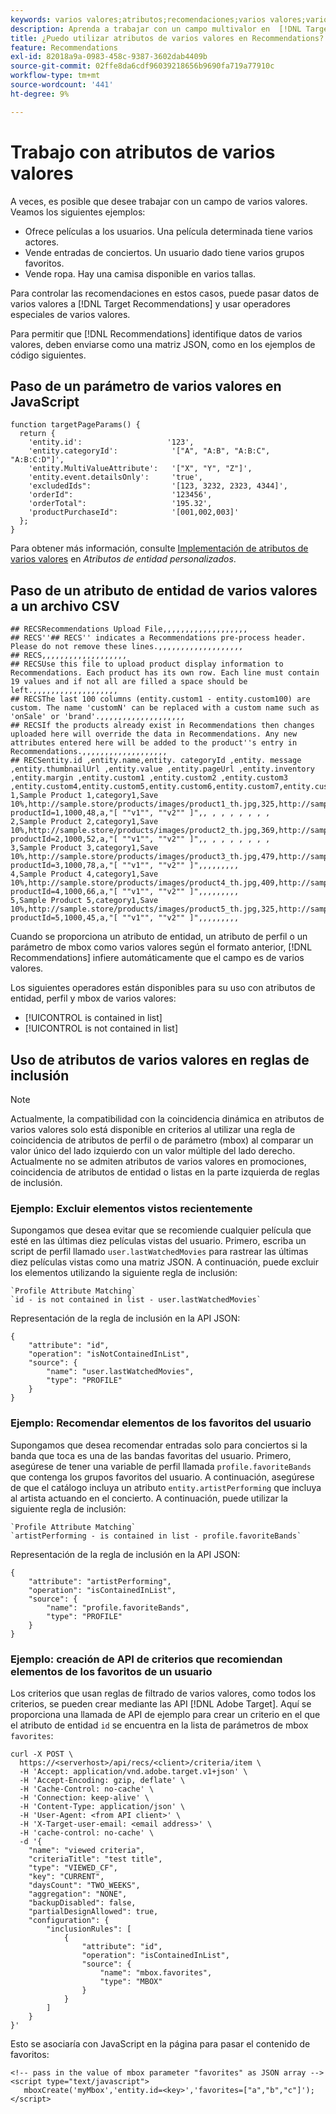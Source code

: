 ```yaml
---
keywords: varios valores;atributos;recomendaciones;varios valores;varios valores;varios valores
description: Aprenda a trabajar con un campo multivalor en  [!DNL Target Recommendations] usando operadores especiales de varios valores.
title: ¿Puedo utilizar atributos de varios valores en Recommendations?
feature: Recommendations
exl-id: 82018a9a-0983-458c-9387-3602dab4409b
source-git-commit: 02ffe8da6cdf96039218656b9690fa719a77910c
workflow-type: tm+mt
source-wordcount: '441'
ht-degree: 9%

---
```


# Trabajo con atributos de varios valores

A veces, es posible que desee trabajar con un campo de varios valores. Veamos los siguientes ejemplos:

* Ofrece películas a los usuarios. Una película determinada tiene varios actores.
* Vende entradas de conciertos. Un usuario dado tiene varios grupos favoritos.
* Vende ropa. Hay una camisa disponible en varios tallas.

Para controlar las recomendaciones en estos casos, puede pasar datos de varios valores a [!DNL Target Recommendations] y usar operadores especiales de varios valores.

Para permitir que [!DNL Recommendations] identifique datos de varios valores, deben enviarse como una matriz JSON, como en los ejemplos de código siguientes.

## Paso de un parámetro de varios valores en JavaScript

```
function targetPageParams() { 
  return { 
    'entity.id':                   '123', 
    'entity.categoryId':            '["A", "A:B", "A:B:C", "A:B:C:D"]',        
    'entity.MultiValueAttribute':   '["X", "Y", "Z"]', 
    'entity.event.detailsOnly':     'true', 
    'excludedIds":                  '[123, 3232, 2323, 4344]', 
    'orderId":                      '123456', 
    'orderTotal":                   '195.32', 
    'productPurchaseId":            '[001,002,003]' 
  }; 
}
```

Para obtener más información, consulte [Implementación de atributos de varios valores](/help/main/c-recommendations/c-products/custom-entity-attributes.md#section_80FEFE49E8AF415D99B739AA3CBA2A14) en *Atributos de entidad personalizados*.

## Paso de un atributo de entidad de varios valores a un archivo CSV

```
## RECSRecommendations Upload File,,,,,,,,,,,,,,,,,,,
## RECS''## RECS'' indicates a Recommendations pre-process header. Please do not remove these lines.,,,,,,,,,,,,,,,,,,,
## RECS,,,,,,,,,,,,,,,,,,,
## RECSUse this file to upload product display information to Recommendations. Each product has its own row. Each line must contain 19 values and if not all are filled a space should be left.,,,,,,,,,,,,,,,,,,,
## RECSThe last 100 columns (entity.custom1 - entity.custom100) are custom. The name 'customN' can be replaced with a custom name such as 'onSale' or 'brand'.,,,,,,,,,,,,,,,,,,,
## RECSIf the products already exist in Recommendations then changes uploaded here will override the data in Recommendations. Any new attributes entered here will be added to the product''s entry in Recommendations.,,,,,,,,,,,,,,,,,,,
## RECSentity.id ,entity.name,entity. categoryId ,entity. message ,entity.thumbnailUrl ,entity.value ,entity.pageUrl ,entity.inventory ,entity.margin ,entity.custom1 ,entity.custom2 ,entity.custom3 ,entity.custom4,entity.custom5,entity.custom6,entity.custom7,entity.custom8,entity.custom9,entity.custom10,
1,Sample Product 1,category1,Save 10%,http://sample.store/products/images/product1_th.jpg,325,http://sample.store/products/product_detail.jsp?productId=1,1000,48,a,"[ ""v1"", ""v2"" ]",, , , , , , , ,
2,Sample Product 2,category1,Save 10%,http://sample.store/products/images/product2_th.jpg,369,http://sample.store/products/product_detail.jsp?productId=2,1000,52,a,"[ ""v1"", ""v2"" ]",, , , , , , , ,
3,Sample Product 3,category1,Save 10%,http://sample.store/products/images/product3_th.jpg,479,http://sample.store/products/product_detail.jsp?productId=3,1000,78,a,"[ ""v1"", ""v2"" ]",,,,,,,,,
4,Sample Product 4,category1,Save 10%,http://sample.store/products/images/product4_th.jpg,409,http://sample.store/products/product_detail.jsp?productId=4,1000,66,a,"[ ""v1"", ""v2"" ]",,,,,,,,,
5,Sample Product 5,category1,Save 10%,http://sample.store/products/images/product5_th.jpg,325,http://sample.store/products/product_detail.jsp?productId=5,1000,45,a,"[ ""v1"", ""v2"" ]",,,,,,,,, 
```

Cuando se proporciona un atributo de entidad, un atributo de perfil o un parámetro de mbox como varios valores según el formato anterior, [!DNL Recommendations] infiere automáticamente que el campo es de varios valores.

Los siguientes operadores están disponibles para su uso con atributos de entidad, perfil y mbox de varios valores:

* [!UICONTROL is contained in list]
* [!UICONTROL is not contained in list]

## Uso de atributos de varios valores en reglas de inclusión

>[!NOTE]
>
>Actualmente, la compatibilidad con la coincidencia dinámica en atributos de varios valores solo está disponible en criterios al utilizar una regla de coincidencia de atributos de perfil o de parámetro (mbox) al comparar un valor único del lado izquierdo con un valor múltiple del lado derecho. Actualmente no se admiten atributos de varios valores en promociones, coincidencia de atributos de entidad o listas en la parte izquierda de reglas de inclusión.

### Ejemplo: Excluir elementos vistos recientemente

Supongamos que desea evitar que se recomiende cualquier película que esté en las últimas diez películas vistas del usuario. Primero, escriba un script de perfil llamado `user.lastWatchedMovies` para rastrear las últimas diez películas vistas como una matriz JSON. A continuación, puede excluir los elementos utilizando la siguiente regla de inclusión:

```
`Profile Attribute Matching`
`id - is not contained in list - user.lastWatchedMovies`
```

Representación de la regla de inclusión en la API JSON:

```
{
    "attribute": "id",
    "operation": "isNotContainedInList",
    "source": {
        "name": "user.lastWatchedMovies",
        "type": "PROFILE"
    }
} 
```

### Ejemplo: Recomendar elementos de los favoritos del usuario

Supongamos que desea recomendar entradas solo para conciertos si la banda que toca es una de las bandas favoritas del usuario. Primero, asegúrese de tener una variable de perfil llamada `profile.favoriteBands` que contenga los grupos favoritos del usuario. A continuación, asegúrese de que el catálogo incluya un atributo `entity.artistPerforming` que incluya al artista actuando en el concierto. A continuación, puede utilizar la siguiente regla de inclusión:

```
`Profile Attribute Matching`
`artistPerforming - is contained in list - profile.favoriteBands`
```

Representación de la regla de inclusión en la API JSON:

```
{
    "attribute": "artistPerforming",
    "operation": "isContainedInList",
    "source": {
        "name": "profile.favoriteBands",
        "type": "PROFILE"
    }
}
```

### Ejemplo: creación de API de criterios que recomiendan elementos de los favoritos de un usuario

Los criterios que usan reglas de filtrado de varios valores, como todos los criterios, se pueden crear mediante las API [!DNL Adobe Target]. Aquí se proporciona una llamada de API de ejemplo para crear un criterio en el que el atributo de entidad `id` se encuentra en la lista de parámetros de mbox `favorites`:

```
curl -X POST \
  https://<serverhost>/api/recs/<client>/criteria/item \
  -H 'Accept: application/vnd.adobe.target.v1+json' \
  -H 'Accept-Encoding: gzip, deflate' \
  -H 'Cache-Control: no-cache' \
  -H 'Connection: keep-alive' \
  -H 'Content-Type: application/json' \
  -H 'User-Agent: <from API client>' \
  -H 'X-Target-user-email: <email address>' \
  -H 'cache-control: no-cache' \
  -d '{
    "name": "viewed criteria",
    "criteriaTitle": "test title",
    "type": "VIEWED_CF",
    "key": "CURRENT",
    "daysCount": "TWO_WEEKS",
    "aggregation": "NONE",
    "backupDisabled": false,
    "partialDesignAllowed": true,
    "configuration": {
        "inclusionRules": [
            {
                "attribute": "id",
                "operation": "isContainedInList",
                "source": {
                    "name": "mbox.favorites",
                    "type": "MBOX"
                }
            }
        ]
    }
}'
```

Esto se asociaría con JavaScript en la página para pasar el contenido de favoritos:

```
<!-- pass in the value of mbox parameter "favorites" as JSON array -->
<script type="text/javascript">
   mboxCreate('myMbox','entity.id=<key>','favorites=["a","b","c"]');
</script>
```
